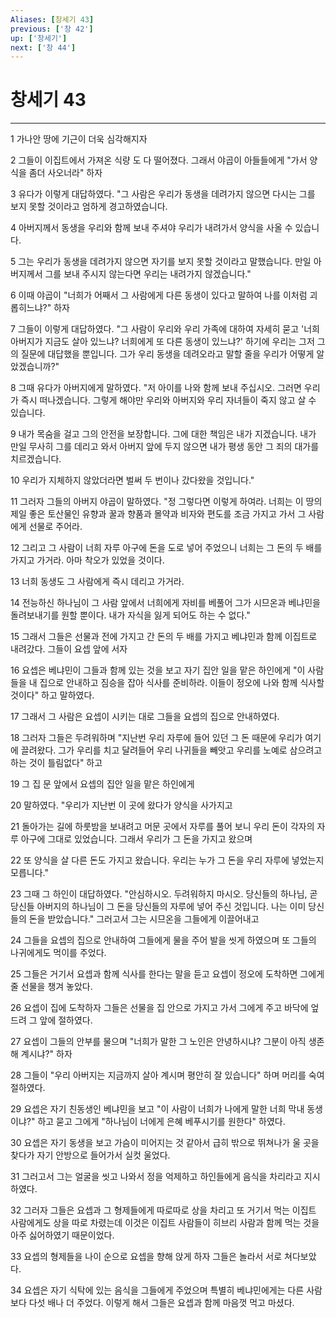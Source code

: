 ```yaml
---
Aliases: [창세기 43]
previous: ['창 42']
up: ['창세기']
next: ['창 44']
---
```

# 창세기 43

***


1 가나안 땅에 기근이 더욱 심각해지자 

2 그들이 이집트에서 가져온 식량 도 다 떨어졌다. 그래서 야곱이 아들들에게 "가서 양식을 좀더 사오너라" 하자 

3 유다가 이렇게 대답하였다. "그 사람은 우리가 동생을 데려가지 않으면 다시는 그를 보지 못할 것이라고 엄하게 경고하였습니다. 

4 아버지께서 동생을 우리와 함께 보내 주셔야 우리가 내려가서 양식을 사올 수 있습니다. 

5 그는 우리가 동생을 데려가지 않으면 자기를 보지 못할 것이라고 말했습니다. 만일 아버지께서 그를 보내 주시지 않는다면 우리는 내려가지 않겠습니다." 

6 이때 야곱이 "너희가 어째서 그 사람에게 다른 동생이 있다고 말하여 나를 이처럼 괴롭히느냐?" 하자 

7 그들이 이렇게 대답하였다. "그 사람이 우리와 우리 가족에 대하여 자세히 묻고 '너희 아버지가 지금도 살아 있느냐? 너희에게 또 다른 동생이 있느냐?' 하기에 우리는 그저 그의 질문에 대답했을 뿐입니다. 그가 우리 동생을 데려오라고 말할 줄을 우리가 어떻게 알았겠습니까?" 

8 그때 유다가 아버지에게 말하였다. "저 아이를 나와 함께 보내 주십시오. 그러면 우리가 즉시 떠나겠습니다. 그렇게 해야만 우리와 아버지와 우리 자녀들이 죽지 않고 살 수 있습니다. 

9 내가 목숨을 걸고 그의 안전을 보장합니다. 그에 대한 책임은 내가 지겠습니다. 내가 만일 무사히 그를 데리고 와서 아버지 앞에 두지 않으면 내가 평생 동안 그 죄의 대가를 치르겠습니다. 

10 우리가 지체하지 않았더라면 벌써 두 번이나 갔다왔을 것입니다." 

11 그러자 그들의 아버지 야곱이 말하였다. "정 그렇다면 이렇게 하여라. 너희는 이 땅의 제일 좋은 토산물인 유향과 꿀과 향품과 몰약과 비자와 편도를 조금 가지고 가서 그 사람에게 선물로 주어라. 

12 그리고 그 사람이 너희 자루 아구에 돈을 도로 넣어 주었으니 너희는 그 돈의 두 배를 가지고 가거라. 아마 착오가 있었을 것이다. 

13 너희 동생도 그 사람에게 즉시 데리고 가거라. 

14 전능하신 하나님이 그 사람 앞에서 너희에게 자비를 베풀어 그가 시므온과 베냐민을 돌려보내기를 원할 뿐이다. 내가 자식을 잃게 되어도 하는 수 없다." 

15 그래서 그들은 선물과 전에 가지고 간 돈의 두 배를 가지고 베냐민과 함께 이집트로 내려갔다. 그들이 요셉 앞에 서자 

16 요셉은 베냐민이 그들과 함께 있는 것을 보고 자기 집안 일을 맡은 하인에게 "이 사람들을 내 집으로 안내하고 짐승을 잡아 식사를 준비하라. 이들이 정오에 나와 함께 식사할 것이다" 하고 말하였다. 

17 그래서 그 사람은 요셉이 시키는 대로 그들을 요셉의 집으로 안내하였다. 

18 그러자 그들은 두려워하며 "지난번 우리 자루에 들어 있던 그 돈 때문에 우리가 여기에 끌려왔다. 그가 우리를 치고 달려들어 우리 나귀들을 빼앗고 우리를 노예로 삼으려고 하는 것이 틀림없다" 하고 

19 그 집 문 앞에서 요셉의 집안 일을 맡은 하인에게 

20 말하였다. "우리가 지난번 이 곳에 왔다가 양식을 사가지고 

21 돌아가는 길에 하룻밤을 보내려고 머문 곳에서 자루를 풀어 보니 우리 돈이 각자의 자루 아구에 그대로 있었습니다. 그래서 우리가 그 돈을 가지고 왔으며 

22 또 양식을 살 다른 돈도 가지고 왔습니다. 우리는 누가 그 돈을 우리 자루에 넣었는지 모릅니다." 

23 그때 그 하인이 대답하였다. "안심하시오. 두려워하지 마시오. 당신들의 하나님, 곧 당신들 아버지의 하나님이 그 돈을 당신들의 자루에 넣어 주신 것입니다. 나는 이미 당신들의 돈을 받았습니다." 그러고서 그는 시므온을 그들에게 이끌어내고 

24 그들을 요셉의 집으로 안내하여 그들에게 물을 주어 발을 씻게 하였으며 또 그들의 나귀에게도 먹이를 주었다. 

25 그들은 거기서 요셉과 함께 식사를 한다는 말을 듣고 요셉이 정오에 도착하면 그에게 줄 선물을 챙겨 놓았다. 

26 요셉이 집에 도착하자 그들은 선물을 집 안으로 가지고 가서 그에게 주고 바닥에 엎드려 그 앞에 절하였다. 

27 요셉이 그들의 안부를 물으며 "너희가 말한 그 노인은 안녕하시냐? 그분이 아직 생존해 계시냐?" 하자 

28 그들이 "우리 아버지는 지금까지 살아 계시며 평안히 잘 있습니다" 하며 머리를 숙여 절하였다. 

29 요셉은 자기 친동생인 베냐민을 보고 "이 사람이 너희가 나에게 말한 너희 막내 동생이냐?" 하고 묻고 그에게 "하나님이 너에게 은혜 베푸시기를 원한다" 하였다. 

30 요셉은 자기 동생을 보고 가슴이 미어지는 것 같아서 급히 밖으로 뛰쳐나가 울 곳을 찾다가 자기 안방으로 들어가서 실컷 울었다. 

31 그러고서 그는 얼굴을 씻고 나와서 정을 억제하고 하인들에게 음식을 차리라고 지시하였다. 

32 그러자 그들은 요셉과 그 형제들에게 따로따로 상을 차리고 또 거기서 먹는 이집트 사람에게도 상을 따로 차렸는데 이것은 이집트 사람들이 히브리 사람과 함께 먹는 것을 아주 싫어하였기 때문이었다. 

33 요셉의 형제들을 나이 순으로 요셉을 향해 앉게 하자 그들은 놀라서 서로 쳐다보았다. 

34 요셉은 자기 식탁에 있는 음식을 그들에게 주었으며 특별히 베냐민에게는 다른 사람보다 다섯 배나 더 주었다. 이렇게 해서 그들은 요셉과 함께 마음껏 먹고 마셨다.
